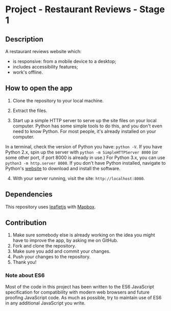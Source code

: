 # Project - Restaurant Reviews - Stage 1

## Description

A restaurant reviews website which:
* is responsive: from a mobile device to a desktop;
* includes accessibility features;
* work's offline.

## How to open the app

1. Clone the repository to your local machine.

2. Extract the files.  

3. Start up a simple HTTP server to serve up the site files on your local computer. Python has some simple tools to do this, and you don't even need to know Python. For most people, it's already installed on your computer.

  In a terminal, check the version of Python you have: `python -V`. If you have Python 2.x, spin up the server with `python -m SimpleHTTPServer 8000` (or some other port, if port 8000 is already in use.) For Python 3.x, you can use `python3 -m http.server 8000`. If you don't have Python installed, navigate to Python's [website](https://www.python.org/) to download and install the software.

4. With your server running, visit the site: `http://localhost:8000`.

## Dependencies

This repository uses [leafletjs](https://leafletjs.com/) with [Mapbox](https://www.mapbox.com/).

## Contribution
1. Make sure somebody else is already working on the idea you might have to improve the app, by asking me on GitHub.
2. Fork and clone the repository.
3. Make sure you add and commit your changes.
4. Push your changes to the repository.
5. Thank you!

### Note about ES6

Most of the code in this project has been written to the ES6 JavaScript specification for compatibility with modern web browsers and future proofing JavaScript code. As much as possible, try to maintain use of ES6 in any additional JavaScript you write.
